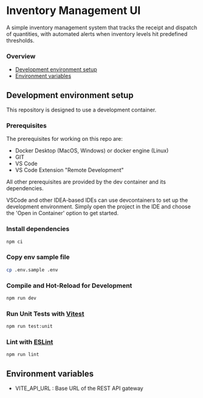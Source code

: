 # Inventory Management UI

A simple inventory management system that tracks the receipt and dispatch of quantities, with automated alerts when inventory levels hit predefined thresholds.

### Overview
* [Development environment setup](#development-environment-setup)
* [Environment variables](#environment-variables)

## Development environment setup

This repository is designed to use a development container.

### Prerequisites

The prerequisites for working on this repo are:

-   Docker Desktop (MacOS, Windows) or docker engine (Linux)
-   GIT
-   VS Code
-   VS Code Extension "Remote Development"

All other prerequisites are provided by the dev container and its dependencies.

VSCode and other IDEA-based IDEs can use devcontainers to set up the development environment. Simply open the project in the IDE and choose the 'Open in Container' option to get started.

### Install dependencies

```bash
npm ci
```

### Copy env sample file

```bash
cp .env.sample .env
```

### Compile and Hot-Reload for Development

```sh
npm run dev
```

### Run Unit Tests with [Vitest](https://vitest.dev/)

```sh
npm run test:unit
```

### Lint with [ESLint](https://eslint.org/)

```sh
npm run lint
```

## Environment variables

* VITE_API_URL : Base URL of the REST API gateway
